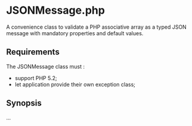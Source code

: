 JSONMessage.php
===
A convenience class to validate a PHP associative array as a typed JSON message with mandatory properties and default values.

Requirements
---
The JSONMessage class must :

- support PHP 5.2;
- let application provide their own exception class;

Synopsis
---
...
